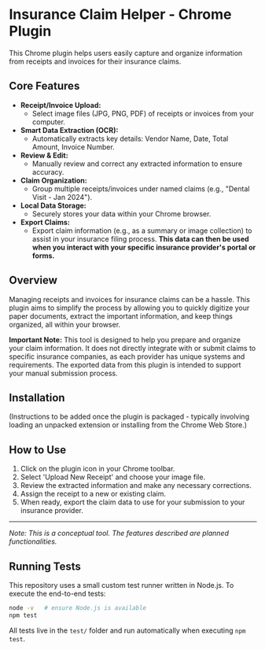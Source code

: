 # Insurance Claim Helper - Chrome Plugin

This Chrome plugin helps users easily capture and organize information from receipts and invoices for their insurance claims.

## Core Features

*   **Receipt/Invoice Upload:**
    *   Select image files (JPG, PNG, PDF) of receipts or invoices from your computer.
*   **Smart Data Extraction (OCR):**
    *   Automatically extracts key details: Vendor Name, Date, Total Amount, Invoice Number.
*   **Review & Edit:**
    *   Manually review and correct any extracted information to ensure accuracy.
*   **Claim Organization:**
    *   Group multiple receipts/invoices under named claims (e.g., "Dental Visit - Jan 2024").
*   **Local Data Storage:**
    *   Securely stores your data within your Chrome browser.
*   **Export Claims:**
    *   Export claim information (e.g., as a summary or image collection) to assist in your insurance filing process. **This data can then be used when you interact with your specific insurance provider's portal or forms.**

## Overview

Managing receipts and invoices for insurance claims can be a hassle. This plugin aims to simplify the process by allowing you to quickly digitize your paper documents, extract the important information, and keep things organized, all within your browser.

**Important Note:** This tool is designed to help you prepare and organize your claim information. It does not directly integrate with or submit claims to specific insurance companies, as each provider has unique systems and requirements. The exported data from this plugin is intended to support your manual submission process.

## Installation

(Instructions to be added once the plugin is packaged - typically involving loading an unpacked extension or installing from the Chrome Web Store.)

## How to Use

1.  Click on the plugin icon in your Chrome toolbar.
2.  Select 'Upload New Receipt' and choose your image file.
3.  Review the extracted information and make any necessary corrections.
4.  Assign the receipt to a new or existing claim.
5.  When ready, export the claim data to use for your submission to your insurance provider.

---

*Note: This is a conceptual tool. The features described are planned functionalities.*

## Running Tests

This repository uses a small custom test runner written in Node.js. To execute the end-to-end tests:

```bash
node -v   # ensure Node.js is available
npm test
```

All tests live in the `test/` folder and run automatically when executing `npm test`.
